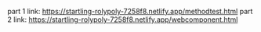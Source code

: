 part 1 link: https://startling-rolypoly-7258f8.netlify.app/methodtest.html
part 2 link: https://startling-rolypoly-7258f8.netlify.app/webcomponent.html
